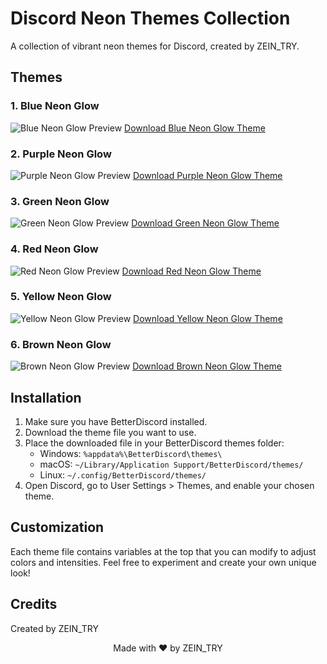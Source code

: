 # Discord Neon Themes Collection

A collection of vibrant neon themes for Discord, created by ZEIN_TRY.

## Themes

### 1. Blue Neon Glow
![Blue Neon Glow Preview](https://example.com/blue-neon-preview.png)
[Download Blue Neon Glow Theme](https://raw.githubusercontent.com/ZEINTRY11/DiscordNeonThemes/main/BlueNeonGlow.theme.css)

### 2. Purple Neon Glow
![Purple Neon Glow Preview](https://example.com/purple-neon-preview.png)
[Download Purple Neon Glow Theme](https://raw.githubusercontent.com/ZEINTRY11/DiscordNeonThemes/main/PurpleNeonGlow.theme.css)

### 3. Green Neon Glow
![Green Neon Glow Preview](https://example.com/green-neon-preview.png)
[Download Green Neon Glow Theme](https://raw.githubusercontent.com/ZEINTRY11/DiscordNeonThemes/main/GreenNeonGlow.theme.css)

### 4. Red Neon Glow
![Red Neon Glow Preview](https://example.com/red-neon-preview.png)
[Download Red Neon Glow Theme](https://raw.githubusercontent.com/ZEINTRY11/DiscordNeonThemes/main/RedNeonGlow.theme.css)

### 5. Yellow Neon Glow
![Yellow Neon Glow Preview](https://example.com/yellow-neon-preview.png)
[Download Yellow Neon Glow Theme](https://raw.githubusercontent.com/ZEINTRY11/DiscordNeonThemes/main/YellowNeonGlow.theme.css)

### 6. Brown Neon Glow
![Brown Neon Glow Preview](https://example.com/brown-neon-preview.png)
[Download Brown Neon Glow Theme](https://raw.githubusercontent.com/ZEINTRY11/DiscordNeonThemes/main/BrownNeonGlow.theme.css)

## Installation

1. Make sure you have BetterDiscord installed.
2. Download the theme file you want to use.
3. Place the downloaded file in your BetterDiscord themes folder:
   - Windows: `%appdata%\BetterDiscord\themes\`
   - macOS: `~/Library/Application Support/BetterDiscord/themes/`
   - Linux: `~/.config/BetterDiscord/themes/`
4. Open Discord, go to User Settings > Themes, and enable your chosen theme.

## Customization

Each theme file contains variables at the top that you can modify to adjust colors and intensities. Feel free to experiment and create your own unique look!

## Credits

Created by ZEIN_TRY
<p align="center">
  Made with ❤️ by ZEIN_TRY
</p>
